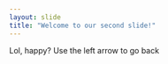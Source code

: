 ```yaml
---
layout: slide
title: "Welcome to our second slide!"
---
```

Lol, happy?
Use the left arrow to go back
